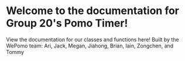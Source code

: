 # Welcome to the documentation for Group 20's Pomo Timer!

View the documentation for our classes and functions here! Built by the WePomo team: Ari, Jack, Megan, Jiahong, Brian, Iain, Zongchen, and Tommy